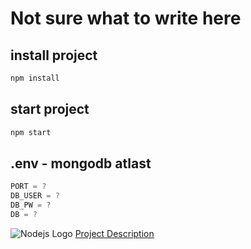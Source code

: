 # Not sure what to write here

## install project
```bash
npm install
```

## start project
```bash
npm start
```

## .env - mongodb atlast
```js
PORT = ?
DB_USER = ?
DB_PW = ?
DB = ?
```

![Nodejs Logo](https://www.schemecolor.com/wallpaper?i=23516&desktop)
[Project Description](https://github.com/Glimakra-Webbutvecklare-2020/case-mongo-app)
